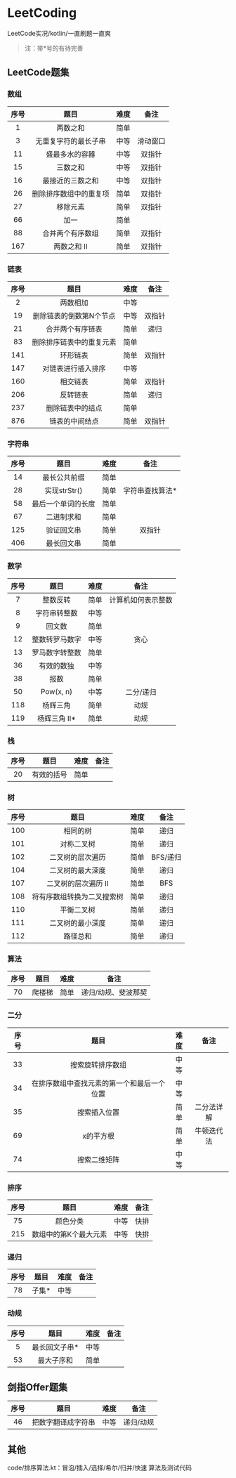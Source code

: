 # LeetCoding
LeetCode实况/kotlin/一直刷题一直爽

> 注：带\*号的有待完善

## LeetCode题集

### 数组
|序号|题目|难度|备注|
|:-:|:-:|:-:|:-:|
|1|两数之和|简单|
|3|无重复字符的最长子串|中等|滑动窗口|
|11|盛最多水的容器|中等|双指针|
|15|三数之和|中等|双指针|
|16|最接近的三数之和|中等|双指针|
|26|删除排序数组中的重复项|简单|双指针|
|27|移除元素|简单|双指针|
|66|加一|简单|
|88|合并两个有序数组|简单|双指针|
|167|两数之和 II|简单|双指针|

### 链表
|序号|题目|难度|备注|
|:-:|:-:|:-:|:-:|
|2|两数相加|中等|
|19|删除链表的倒数第N个节点|中等|双指针|
|21|合并两个有序链表|简单|递归|
|83|删除排序链表中的重复元素|简单|
|141|环形链表|简单|双指针|
|147|对链表进行插入排序|中等|
|160|相交链表|简单|双指针|
|206|反转链表|简单|递归|
|237|删除链表中的结点|简单|
|876|链表的中间结点|简单|双指针|

### 字符串
|序号|题目|难度|备注|
|:-:|:-:|:-:|:-:|
|14|最长公共前缀|简单|
|28|实现strStr()|简单|字符串查找算法*|
|58|最后一个单词的长度|简单|
|67|二进制求和|简单|
|125|验证回文串|简单|双指针|
|406|最长回文串|简单|


### 数学
|序号|题目|难度|备注|
|:-:|:-:|:-:|:-:|
|7|整数反转|简单|计算机如何表示整数|
|8|字符串转整数|中等|
|9|回文数|简单|
|12|整数转罗马数字|中等|贪心|
|13|罗马数字转整数|简单|
|36|有效的数独|中等|
|38|报数|简单|
|50|Pow(x, n)|中等|二分/递归|
|118|杨辉三角|简单|动规|
|119|杨辉三角 II*|简单|动规|

### 栈
|序号|题目|难度|备注|
|:-:|:-:|:-:|:-:|
|20|有效的括号|简单|


### 树
|序号|题目|难度|备注|
|:-:|:-:|:-:|:-:|
|100|相同的树|简单|递归|
|101|对称二叉树|简单|递归|
|102|二叉树的层次遍历|简单|BFS/递归|
|104|二叉树的最大深度|简单|递归|
|107|二叉树的层次遍历 II|简单|BFS|
|108|将有序数组转换为二叉搜索树|简单|递归|
|110|平衡二叉树|简单|递归|
|111|二叉树的最小深度|简单|递归|
|112|路径总和|简单|递归|

### 算法
|序号|题目|难度|备注|
|:-:|:-:|:-:|:-:|
|70|爬楼梯|简单|递归/动规、斐波那契|

### 二分
|序号|题目|难度|备注|
|:-:|:-:|:-:|:-:|
|33|搜索旋转排序数组|中等|
|34|在排序数组中查找元素的第一个和最后一个位置|中等|
|35|搜索插入位置|简单|二分法详解|
|69|x的平方根|简单|牛顿迭代法|
|74|搜索二维矩阵|中等|

### 排序
|序号|题目|难度|备注|
|:-:|:-:|:-:|:-:|
|75|颜色分类|中等|快排|
|215|数组中的第K个最大元素|中等|快排|

### 递归
|序号|题目|难度|备注|
|:-:|:-:|:-:|:-:|
|78|子集*|中等|

### 动规
|序号|题目|难度|备注|
|:-:|:-:|:-:|:-:|
|5|最长回文子串*|中等|
|53|最大子序和|简单|


## 剑指Offer题集
|序号|题目|难度|备注|
|:-:|:-:|:-:|:-:|
|46|把数字翻译成字符串|中等|递归/动规|

## 其他
code/排序算法.kt：冒泡/插入/选择/希尔/归并/快速 算法及测试代码